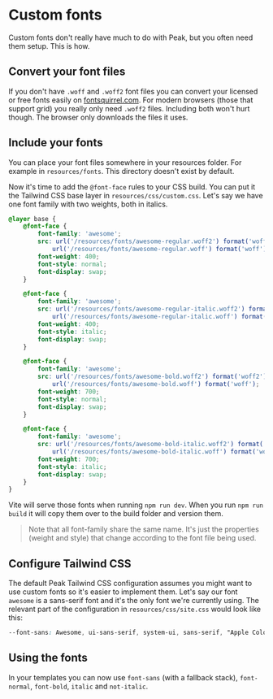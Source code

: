 # Custom fonts

Custom fonts don't really have much to do with Peak, but you often need them setup. This is how.

## Convert your font files
If you don't have `.woff` and `.woff2` font files you can convert your licensed or free fonts easily on [fontsquirrel.com](https://www.fontsquirrel.com/tools/webfont-generator). For modern browsers (those that support grid) you really only need `.woff2` files. Including both won't hurt though. The browser only downloads the files it uses.

## Include your fonts
You can place your font files somewhere in your resources folder. For example in `resources/fonts`. This directory doesn't exist by default.

Now it's time to add the `@font-face` rules to your CSS build. You can put it the Tailwind CSS base layer in `resources/css/custom.css`. Let's say we have one font family with two weights, both in italics.

```css
@layer base {
    @font-face {
        font-family: 'awesome';
        src: url('/resources/fonts/awesome-regular.woff2') format('woff2'),
            url('/resources/fonts/awesome-regular.woff') format('woff');
        font-weight: 400;
        font-style: normal;
        font-display: swap;
    }

    @font-face {
        font-family: 'awesome';
        src: url('/resources/fonts/awesome-regular-italic.woff2') format('woff2'),
            url('/resources/fonts/awesome-regular-italic.woff') format('woff');
        font-weight: 400;
        font-style: italic;
        font-display: swap;
    }

    @font-face {
        font-family: 'awesome';
        src: url('/resources/fonts/awesome-bold.woff2') format('woff2'),
            url('/resources/fonts/awesome-bold.woff') format('woff');
        font-weight: 700;
        font-style: normal;
        font-display: swap;
    }

    @font-face {
        font-family: 'awesome';
        src: url('/resources/fonts/awesome-bold-italic.woff2') format('woff2'),
            url('/resources/fonts/awesome-bold-italic.woff') format('woff');
        font-weight: 700;
        font-style: italic;
        font-display: swap;
    }
}
```

Vite will serve those fonts when running `npm run dev`. When you run `npm run build` it will copy them over to the build folder and version them.

> Note that all font-family share the same name. It's just the properties (weight and style) that change according to the font file being used.

## Configure Tailwind CSS
The default Peak Tailwind CSS configuration assumes you might want to use custom fonts so it's easier to implement them. Let's say our font `awesome` is a sans-serif font and it's the only font we're currently using. The relevant part of the configuration in `resources/css/site.css` would look like this:

```css
--font-sans: Awesome, ui-sans-serif, system-ui, sans-serif, "Apple Color Emoji", "Segoe UI Emoji", "Segoe UI Symbol", "Noto Color Emoji";
```

## Using the fonts
In your templates you can now use `font-sans` (with a fallback stack), `font-normal`, `font-bold`, `italic` and `not-italic`.
